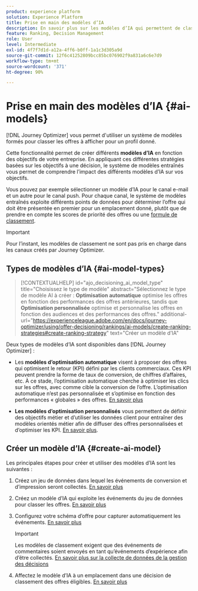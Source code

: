 ```yaml
---
product: experience platform
solution: Experience Platform
title: Prise en main des modèles d’IA
description: En savoir plus sur les modèles d’IA qui permettent de classer les offres
feature: Ranking, Decision Management
role: User
level: Intermediate
exl-id: 4f7f7d1d-a12a-4ff6-b0ff-1a1c3d305a9d
source-git-commit: 12f6c41252809bcc85bc076902f9a831a6c6e7d9
workflow-type: tm+mt
source-wordcount: '371'
ht-degree: 90%

---
```


# Prise en main des modèles d’IA {#ai-models}

[!DNL Journey Optimizer] vous permet d&#39;utiliser un système de modèles formés pour classer les offres à afficher pour un profil donné.

Cette fonctionnalité permet de créer différents **modèles d’IA** en fonction des objectifs de votre entreprise. En appliquant ces différentes stratégies basées sur les objectifs à une décision, le système de modèles entraînés vous permet de comprendre l’impact des différents modèles d’IA sur vos objectifs.

Vous pouvez par exemple sélectionner un modèle d’IA pour le canal e-mail et un autre pour le canal push. Pour chaque canal, le système de modèles entraînés exploite différents points de données pour déterminer l’offre qui doit être présentée en premier pour un emplacement donné, plutôt que de prendre en compte les scores de priorité des offres ou une [formule de classement](create-ranking-formulas.md).

>[!IMPORTANT]
>
>Pour l’instant, les modèles de classement ne sont pas pris en charge dans les canaux créés par Journey Optimizer.

## Types de modèles d’IA {#ai-model-types}

>[!CONTEXTUALHELP]
>id="ajo_decisioning_ai_model_type"
>title="Choisissez le type de modèle"
>abstract="Sélectionnez le type de modèle AI à créer : **Optimisation automatique** optimise les offres en fonction des performances des offres antérieures, tandis que **Optimisation personnalisée** optimise et personnalise les offres en fonction des audiences et des performances des offres."
>additional-url="https://experienceleague.adobe.com/en/docs/journey-optimizer/using/offer-decisioning/rankings/ai-models/create-ranking-strategies#create-ranking-strategy" text="Créer un modèle d’IA"

Deux types de modèles d’IA sont disponibles dans [!DNL Journey Optimizer] :

* Les **modèles d’optimisation automatique** visent à proposer des offres qui optimisent le retour (KPI) défini par les clients commerciaux. Ces KPI peuvent prendre la forme de taux de conversion, de chiffres dʼaffaires, etc. À ce stade, l’optimisation automatique cherche à optimiser les clics sur les offres, avec comme cible la conversion de lʼoffre. L’optimisation automatique n’est pas personnalisée et s’optimise en fonction des performances « globales » des offres. [En savoir plus](auto-optimization-model.md)

* **Les modèles d’optimisation personnalisés** vous permettent de définir des objectifs métier et d’utiliser les données client pour entraîner des modèles orientés métier afin de diffuser des offres personnalisées et d’optimiser les KPI. [En savoir plus](personalized-optimization-model.md).

## Créer un modèle d’IA {#create-ai-model}

Les principales étapes pour créer et utiliser des modèles d’IA sont les suivantes :

1. Créez un jeu de données dans lequel les événements de conversion et d’impression seront collectés. [En savoir plus](../data-collection/create-dataset.md)

1. Créez un modèle d’IA qui exploite les événements du jeu de données pour classer les offres. [En savoir plus](create-ranking-strategies.md)

1. Configurez votre schéma d’offre pour capturer automatiquement les événements. [En savoir plus](../data-collection/schema-requirement.md)

   >[!IMPORTANT]
   >
   >Les modèles de classement exigent que des événements de commentaires soient envoyés en tant qu’événements d’expérience afin d’être collectés. [En savoir plus sur la collecte de données de la gestion des décisions](../data-collection/data-collection.md)

1. Affectez le modèle d’IA à un emplacement dans une décision de classement des offres éligibles. [En savoir plus](../offer-activities/configure-offer-selection.md)
